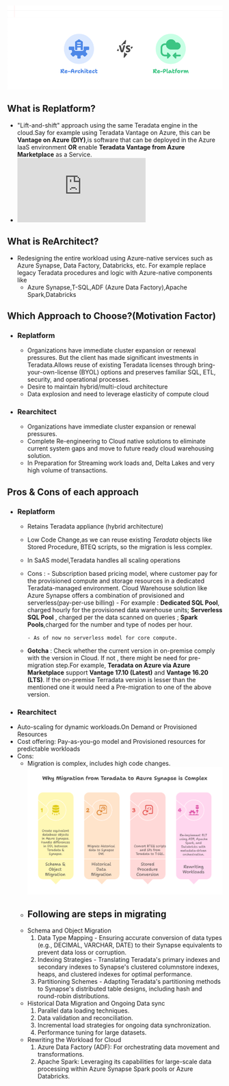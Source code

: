 ![Re-Platform/Re-Architect](https://github.com/ZosBHAI/pure_theory/blob/main/reArchitect_rePlatform.png)
## What is Replatform?
- "Lift-and-shift" approach using the same Teradata engine in the cloud.Say for example using Teradata Vantage on Azure, this can be **Vantage on Azure (DIY)**,is software that can be deployed in the Azure IaaS environment **OR** enable **Teradata Vantage from Azure Marketplace** as a Service.
- ![Ref](https://assets.teradata.com/resourceCenter/downloads/WhitePapers/Teradata_Vantage_for_Azure.pdf)
## What is ReArchitect?
- Redesigning the entire workload using Azure-native services such as Azure Synapse, Data Factory, Databricks, etc. For example replace legacy Teradata procedures and logic with Azure-native components like
   - Azure Synapse,T-SQL,ADF (Azure Data Factory),Apache Spark,Databricks
## Which Approach to Choose?(Motivation Factor)
- ### Replatform
  -   Organizations have immediate cluster expansion or renewal pressures. But the client has made significant investments in Teradata.Allows reuse of existing Teradata licenses through bring-your-own-license (BYOL) options and preserves familiar SQL, ETL, security, and operational processes.
  -   Desire to maintain hybrid/multi-cloud architecture
  -   Data explosion and need to leverage elasticity of compute cloud
- ### Rearchitect
    - Organizations have immediate cluster expansion or renewal pressures.
    - Complete Re-engineering to Cloud native solutions to eliminate current system gaps and move to future ready cloud warehousing solution.
    - In Preparation for Streaming work loads and, Delta Lakes and very high volume of transactions.
## Pros & Cons of each approach
- ### Replatform
  - Retains Teradata appliance (hybrid architecture)
  - Low Code Change,as we can reuse existing  *Teradata* objects like Stored Procedure, BTEQ scripts, so the migration is less complex.
  - In SaAS model,Teradata handles all scaling operations
  - Cons :
        - Subscription based pricing model, where customer pay for the provisioned compute and storage resources in a dedicated Teradata-managed environment. Cloud Warehouse solution like Azure Synapse offers a combination of provisioned and serverless(pay-per-use billing)
             - For example : **Dedicated SQL Pool**, charged hourly for the provisioned data warehouse units; **Serverless SQL Pool** , charged per the data scanned on queries ; **Spark Pools**,charged for the number and type of nodes per hour.
             
        - As of now no serverless model for core compute.
      
    
   - **Gotcha** : Check whether the current version in on-premise comply with the version in Cloud. If not , there might be need for pre-migration step.For example, **Teradata on Azure via Azure Marketplace** support **Vantage 17.10 (Latest)** and **Vantage 16.20 (LTS)**. If the on-premise Terradata version is lesser than  the mentioned one it would need a Pre-migration to one of the above version.
- ### Rearchitect
- Auto-scaling for dynamic workloads.On Demand or Provisioned Resources
- Cost offering: Pay-as-you-go model and Provisioned resources for predictable workloads
- Cons:
   - Migration is complex, includes high code changes.
      ![Why it is complex](https://github.com/ZosBHAI/pure_theory/blob/main/terradata_to_synapse_migration_phases.png)
   - ## Following are steps in migrating
    - Schema and Object Migration
      1) Data Type Mapping - Ensuring accurate conversion of data types (e.g., DECIMAL, VARCHAR, DATE) to their Synapse equivalents to prevent data loss or corruption.
      2) Indexing Strategies - Translating Teradata's primary indexes and secondary indexes to Synapse's clustered columnstore indexes, heaps, and clustered indexes for optimal performance.
      3) Partitioning Schemes - Adapting Teradata's partitioning methods to Synapse's distributed table designs, including hash and round-robin distributions.
    - Historical Data Migration and Ongoing Data sync
       1)  Parallel data loading techniques.
       2)  Data validation and reconciliation.
       3)  Incremental load strategies for ongoing data synchronization.
       4)  Performance tuning for large datasets.
    - Rewriting the Workload for Cloud
      1) Azure Data Factory (ADF): For orchestrating data movement and transformations.
      2) Apache Spark: Leveraging its capabilities for large-scale data processing within Azure Synapse Spark pools or Azure Databricks.
         
  


 
